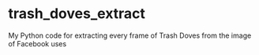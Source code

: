 # trash_doves_extract
My Python code for extracting every frame of Trash Doves from the image of Facebook uses
